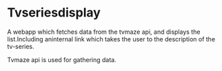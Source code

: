 # Tvseriesdisplay
 A webapp which fetches data from the tvmaze api, and displays the list.Including aninternal link which takes the user to the description of the tv-series.

Tvmaze api is used for gathering data.
